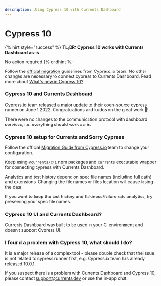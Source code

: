 ```yaml
---
description: Using Cypress 10 with Currents Dashboard
---
```


# Cypress 10

{% hint style="success" %}
**TL;DR: Cypress 10 works with Currents Dashboard as-is**

No action required
{% endhint %}

Follow the [official migration](https://docs.cypress.io/guides/references/migration-guide) guidelines from Cypress.io team. No other changes are necessary to connect cypress to Currents Dashboard. Read more about [What's new in Cypress 10?](https://applitools.com/blog/whats-new-cypress-10/)

### Cypress 10 and Currents Dashboard

Cypress.io team released a major update to their open-source cypress runner on June 1 2022. Congratulations and kudos on the great work :tada:!&#x20;

There were no changes to the communication protocol with dashboard services, i.e. everything should work as-is.

### Cypress 10 setup for Currents and Sorry Cypress

Follow the official [Migration Guide from Cypress.io](https://docs.cypress.io/guides/references/migration-guide#Configuration-File-Changes) team to change your configuration.&#x20;

Keep using [`@currents/cli`](https://www.npmjs.com/package/@currents/cli) npm packages and `currents` executable wrapper for connecting cypress with Currents Dashboard.

Analytics and test history depend on spec file names (including full path) and extensions. Changing the file names or files location will cause losing the data.

If you want to keep the test history and flakiness/failure rate analytics, try preserving your spec file names.&#x20;

### Cypress 10 UI and Currents Dashboard?

Currents Dashboard was built to be used in your CI environment and doesn't support Cypress UI.

### I found a problem with Cypress 10, what should I do?

It is a major release of a complex tool - please double check that the issue is not related to cypress runner first, e.g. Cypress.io team has already released 10.0.1.

If you suspect there is a problem with Currents Dashboard and Cypress 10, please contact [support@currents.dev](mailto:support@currents.dev) or use the in-app chat.
